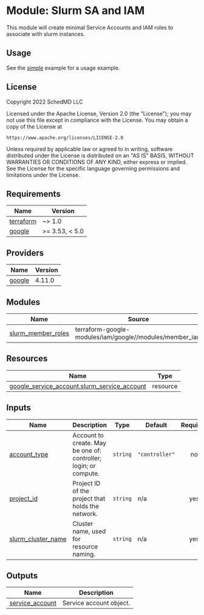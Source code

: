 # Module: Slurm SA and IAM

This module will create minimal Service Accounts and IAM roles to associate with
slurm instances.

## Usage

See the [simple](../../examples/slurm_sa_iam/simple) example for a usage
example.

## License

<!-- BEGINNING OF PRE-COMMIT-TERRAFORM DOCS HOOK -->
Copyright 2022 SchedMD LLC

Licensed under the Apache License, Version 2.0 (the "License");
you may not use this file except in compliance with the License.
You may obtain a copy of the License at

    https://www.apache.org/licenses/LICENSE-2.0

Unless required by applicable law or agreed to in writing, software
distributed under the License is distributed on an "AS IS" BASIS,
WITHOUT WARRANTIES OR CONDITIONS OF ANY KIND, either express or implied.
See the License for the specific language governing permissions and
limitations under the License.

## Requirements

| Name | Version |
|------|---------|
| <a name="requirement_terraform"></a> [terraform](#requirement\_terraform) | ~> 1.0 |
| <a name="requirement_google"></a> [google](#requirement\_google) | >= 3.53, < 5.0 |

## Providers

| Name | Version |
|------|---------|
| <a name="provider_google"></a> [google](#provider\_google) | 4.11.0 |

## Modules

| Name | Source | Version |
|------|--------|---------|
| <a name="module_slurm_member_roles"></a> [slurm\_member\_roles](#module\_slurm\_member\_roles) | terraform-google-modules/iam/google//modules/member_iam | ~> 7.0 |

## Resources

| Name | Type |
|------|------|
| [google_service_account.slurm_service_account](https://registry.terraform.io/providers/hashicorp/google/latest/docs/resources/service_account) | resource |

## Inputs

| Name | Description | Type | Default | Required |
|------|-------------|------|---------|:--------:|
| <a name="input_account_type"></a> [account\_type](#input\_account\_type) | Account to create. May be one of: controller; login; or compute. | `string` | `"controller"` | no |
| <a name="input_project_id"></a> [project\_id](#input\_project\_id) | Project ID of the project that holds the network. | `string` | n/a | yes |
| <a name="input_slurm_cluster_name"></a> [slurm\_cluster\_name](#input\_slurm\_cluster\_name) | Cluster name, used for resource naming. | `string` | n/a | yes |

## Outputs

| Name | Description |
|------|-------------|
| <a name="output_service_account"></a> [service\_account](#output\_service\_account) | Service account object. |
<!-- END OF PRE-COMMIT-TERRAFORM DOCS HOOK -->
